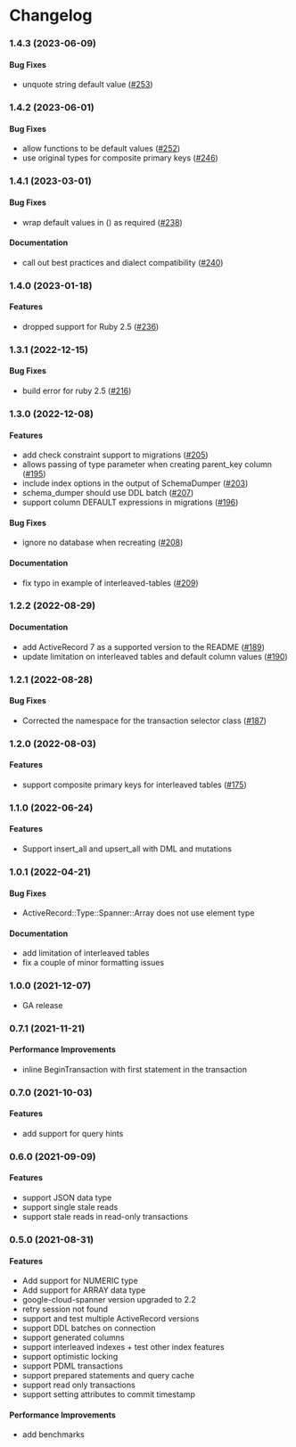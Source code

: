 # Changelog

### 1.4.3 (2023-06-09)

#### Bug Fixes

* unquote string default value ([#253](https://github.com/googleapis/ruby-spanner-activerecord/issues/253)) 

### 1.4.2 (2023-06-01)

#### Bug Fixes

* allow functions to be default values ([#252](https://github.com/googleapis/ruby-spanner-activerecord/issues/252)) 
* use original types for composite primary keys ([#246](https://github.com/googleapis/ruby-spanner-activerecord/issues/246)) 

### 1.4.1 (2023-03-01)

#### Bug Fixes

* wrap default values in () as required ([#238](https://github.com/googleapis/ruby-spanner-activerecord/issues/238)) 
#### Documentation

* call out best practices and dialect compatibility ([#240](https://github.com/googleapis/ruby-spanner-activerecord/issues/240)) 

### 1.4.0 (2023-01-18)

#### Features

* dropped support for Ruby 2.5 ([#236](https://github.com/googleapis/ruby-spanner-activerecord/issues/236)) 

### 1.3.1 (2022-12-15)

#### Bug Fixes

* build error for ruby 2.5 ([#216](https://github.com/googleapis/ruby-spanner-activerecord/issues/216)) 

### 1.3.0 (2022-12-08)

#### Features

* add check constraint support to migrations ([#205](https://github.com/googleapis/ruby-spanner-activerecord/issues/205)) 
* allows passing of type parameter when creating parent_key column ([#195](https://github.com/googleapis/ruby-spanner-activerecord/issues/195)) 
* include index options in the output of SchemaDumper ([#203](https://github.com/googleapis/ruby-spanner-activerecord/issues/203)) 
* schema_dumper should use DDL batch ([#207](https://github.com/googleapis/ruby-spanner-activerecord/issues/207)) 
* support column DEFAULT expressions in migrations ([#196](https://github.com/googleapis/ruby-spanner-activerecord/issues/196)) 
#### Bug Fixes

* ignore no database when recreating ([#208](https://github.com/googleapis/ruby-spanner-activerecord/issues/208)) 
#### Documentation

* fix typo in example of interleaved-tables ([#209](https://github.com/googleapis/ruby-spanner-activerecord/issues/209)) 

### 1.2.2 (2022-08-29)

#### Documentation

* add ActiveRecord 7 as a supported version to the README ([#189](https://github.com/googleapis/ruby-spanner-activerecord/issues/189)) 
* update limitation on interleaved tables and default column values ([#190](https://github.com/googleapis/ruby-spanner-activerecord/issues/190)) 

### 1.2.1 (2022-08-28)

#### Bug Fixes

* Corrected the namespace for the transaction selector class ([#187](https://github.com/googleapis/ruby-spanner-activerecord/issues/187)) 

### 1.2.0 (2022-08-03)

#### Features

* support composite primary keys for interleaved tables ([#175](https://github.com/googleapis/ruby-spanner-activerecord/issues/175)) 

### 1.1.0 (2022-06-24)

#### Features

* Support insert_all and upsert_all with DML and mutations

### 1.0.1 (2022-04-21)

#### Bug Fixes

* ActiveRecord::Type::Spanner::Array does not use element type

#### Documentation

* add limitation of interleaved tables
* fix a couple of minor formatting issues

### 1.0.0 (2021-12-07)

* GA release

### 0.7.1 (2021-11-21)

#### Performance Improvements

* inline BeginTransaction with first statement in the transaction

### 0.7.0 (2021-10-03)

#### Features

* add support for query hints

### 0.6.0 (2021-09-09)

#### Features

* support JSON data type
* support single stale reads
* support stale reads in read-only transactions

### 0.5.0 (2021-08-31)

#### Features

* Add support for NUMERIC type
* Add support for ARRAY data type
* google-cloud-spanner version upgraded to 2.2
* retry session not found
* support and test multiple ActiveRecord versions
* support DDL batches on connection
* support generated columns
* support interleaved indexes + test other index features
* support optimistic locking
* support PDML transactions
* support prepared statements and query cache
* support read only transactions
* support setting attributes to commit timestamp

#### Performance Improvements

* add benchmarks
